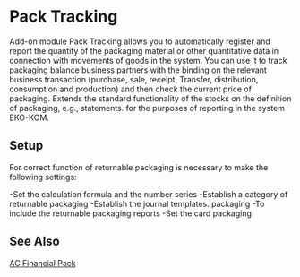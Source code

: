 ﻿---
Title: "Pack Tracking"
Author: Autocont
Date: 07/31/2018
Product: dynamics-nav-2018
Contentlocale: en
---

# <a name = "ac-fp-pack-tracking-basic" > </a> Pack Tracking

Add-on module Pack Tracking allows you to automatically register and report the quantity of the packaging material or other quantitative data in connection with movements of goods in the system. You can use it to track packaging balance business partners with the binding on the relevant business transaction (purchase, sale, receipt, Transfer, distribution, consumption and production) and then check the current price of packaging. Extends the standard functionality of the stocks on the definition of packaging, e.g., statements. for the purposes of reporting in the system EKO-KOM.

## Setup

For correct function of returnable packaging is necessary to make the following settings:

-Set the calculation formula and the number series
-Establish a category of returnable packaging
-Establish the journal templates. packaging
-To include the returnable packaging reports
-Set the card packaging




## <a name = "see-also" > </a>See Also  
[AC Financial Pack](ac-fp-financial-pack.md)
